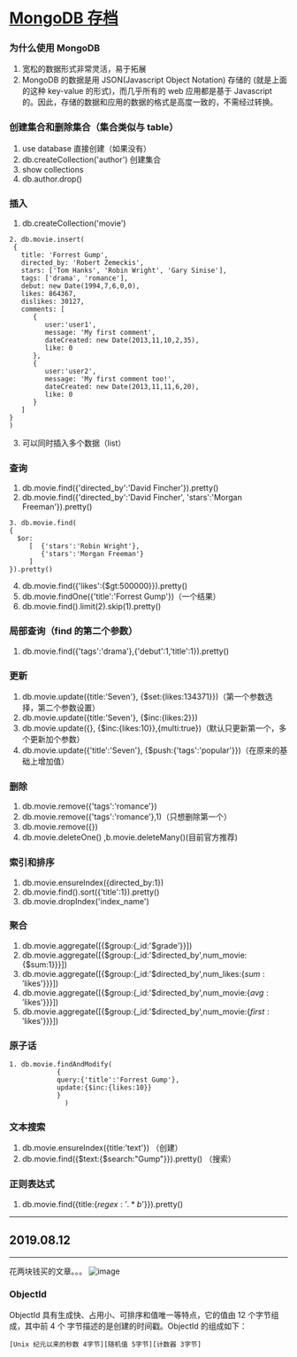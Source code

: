 # [MongoDB 存档](https://github.com/yihong0618/gitblog/issues/20)

### 为什么使用 MongoDB

1. 宽松的数据形式非常灵活，易于拓展
2. MongoDB 的数据是用 JSON(Javascript Object Notation) 存储的 (就是上面的这种 key-value 的形式)，而几乎所有的 web 应用都是基于 Javascript 的。因此，存储的数据和应用的数据的格式是高度一致的，不需经过转换。
### 创建集合和删除集合（集合类似与 table）
1. use database 直接创建（如果没有）
2. db.createCollection('author') 创建集合
3. show collections
4. db.author.drop()
### 插入
1. db.createCollection('movie')
```
2. db.movie.insert(
 {
   title: 'Forrest Gump', 
   directed_by: 'Robert Zemeckis',
   stars: ['Tom Hanks', 'Robin Wright', 'Gary Sinise'],
   tags: ['drama', 'romance'],
   debut: new Date(1994,7,6,0,0),
   likes: 864367,
   dislikes: 30127,
   comments: [	
      {
         user:'user1',
         message: 'My first comment',
         dateCreated: new Date(2013,11,10,2,35),
         like: 0 
      },
      {
         user:'user2',
         message: 'My first comment too!',
         dateCreated: new Date(2013,11,11,6,20),
         like: 0 
      }
   ]
}
)
``` 
3. 可以同时插入多个数据（list）
### 查询
1. db.movie.find({'directed_by':'David Fincher'}).pretty()
2. db.movie.find({'directed_by':'David Fincher', 'stars':'Morgan Freeman'}).pretty()
```
3. db.movie.find(
{
  $or: 
     [  {'stars':'Robin Wright'}, 
        {'stars':'Morgan Freeman'}
     ]
}).pretty()
```
4. db.movie.find({'likes':{$gt:500000}}).pretty()
5. db.movie.findOne({'title':'Forrest Gump'})（一个结果）
6. db.movie.find().limit(2).skip(1).pretty()
### 局部查询（find 的第二个参数）
1. db.movie.find({'tags':'drama'},{'debut':1,'title':1}).pretty()
### 更新
1. db.movie.update({title:'Seven'}, {$set:{likes:134371}})（第一个参数选择，第二个参数设置）
2. db.movie.update({title:'Seven'}, {$inc:{likes:2}})
3. db.movie.update({}, {$inc:{likes:10}},{multi:true})（默认只更新第一个，多个更新加个参数）
4. db.movie.update({'title':'Seven'}, {$push:{'tags':'popular'}})（在原来的基础上增加值）
### 删除
1. db.movie.remove({'tags':'romance'})
2. db.movie.remove({'tags':'romance'},1)（只想删除第一个）
3. db.movie.remove({})
4. db.movie.deleteOne() ,b.movie.deleteMany()(目前官方推荐)
### 索引和排序
1. db.movie.ensureIndex({directed_by:1})
2. db.movie.find().sort({'title':1}).pretty()
3. db.movie.dropIndex('index_name')
### 聚合
1. db.movie.aggregate([{$group:{_id:'$grade'}}])
2. db.movie.aggregate([{$group:{_id:'$directed_by',num_movie:{$sum:1}}}])
3. db.movie.aggregate([{$group:{_id:'$directed_by',num_likes:{$sum:'$likes'}}}])
4. db.movie.aggregate([{$group:{_id:'$directed_by',num_movie:{$avg:'$likes'}}}])
5. db.movie.aggregate([{$group:{_id:'$directed_by',num_movie:{$first:'$likes'}}}])
### 原子话
```
1. db.movie.findAndModify(
			{
			query:{'title':'Forrest Gump'},
			update:{$inc:{likes:10}}
			}
		      )
```
### 文本搜索
1. db.movie.ensureIndex({title:'text'}) （创建）
2. db.movie.find({$text:{$search:"Gump"}}).pretty() （搜索）
### 正则表达式
1. db.movie.find({title:{$regex:'.*b$'}}).pretty()

---

## 2019.08.12
---
花两块钱买的文章。。。
![image](https://user-images.githubusercontent.com/15976103/62844452-0dbc5800-bcf4-11e9-906b-6900c733bad6.png)

### ObjectId
ObjectId 具有生成快、占用小、可排序和值唯一等特点，它的值由 12 个字节组成，其中前 4 个 字节描述的是创建的时间戳。ObjectId 的组成如下：
```
[Unix 纪元以来的秒数 4字节][随机值 5字节][计数器 3字节]
```

